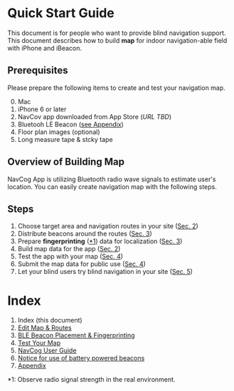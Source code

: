<!--
The MIT License (MIT)

Copyright (c) 2014, 2015 IBM Corporation
Permission is hereby granted, free of charge, to any person obtaining a copy
of this software and associated documentation files (the "Software"), to deal
in the Software without restriction, including without limitation the rights
to use, copy, modify, merge, publish, distribute, sublicense, and/or sell
copies of the Software, and to permit persons to whom the Software is
furnished to do so, subject to the following conditions:

The above copyright notice and this permission notice shall be included in all
copies or substantial portions of the Software.

THE SOFTWARE IS PROVIDED "AS IS", WITHOUT WARRANTY OF ANY KIND, EXPRESS OR
IMPLIED, INCLUDING BUT NOT LIMITED TO THE WARRANTIES OF MERCHANTABILITY,
FITNESS FOR A PARTICULAR PURPOSE AND NONINFRINGEMENT. IN NO EVENT SHALL THE
AUTHORS OR COPYRIGHT HOLDERS BE LIABLE FOR ANY CLAIM, DAMAGES OR OTHER
LIABILITY, WHETHER IN AN ACTION OF CONTRACT, TORT OR OTHERWISE, ARISING FROM,
OUT OF OR IN CONNECTION WITH THE SOFTWARE OR THE USE OR OTHER DEALINGS IN THE
SOFTWARE.
-->

# Quick Start Guide  
This document is for people who want to provide blind navigation support.
This document describes how to build **map** for indoor navigation-able field with iPhone and iBeacon.


## Prerequisites
Please prepare the following items to create and test your navigation map.

0. Mac
0. iPhone 6 or later
0. NavCov app downloaded from App Store (_URL TBD_)
0. Bluetooh LE Beacon ([see Appendix](appendix.md))
0. Floor plan images (optional)
0. Long measure tape & stcky tape


## Overview of Building Map
NavCog App is utilizing Bluetooth radio wave signals to estimate user's location.
You can easily create navigation map with the following steps.


## Steps
1.	Choose target area and navigation routes in your site ([Sec. 2](map.md#add_area))
2.	Distribute beacons around the routes ([Sec. 3](beacon.md#beacon_placement))
3.	Prepare **fingerprinting** ([*1](#footnote1)) data for localization ([Sec. 3](beacon.md#fingerprinting))
4.	Build map data for the app ([Sec. 2](map.md#export_map))
5.	Test the app with your map ([Sec. 4](test.md))
6.	Submit the map data for public use ([Sec. 4](test.md#submit_map))
7.	Let your blind users try blind navigation in your site ([Sec. 5](navcog.md))

# Index

1. Index (this document)
2. [Edit Map & Routes](map.md)
3. [BLE Beacon Placement & Fingerprinting](beacon.md)
4. [Test Your Map](test.md)
5. [NavCog User Guide](navcog.md)
6. [Notice for use of battery powered beacons](battery.md)
7. [Appendix](appendix.md)

<a name="footnote1">*1</a>: Observe radio signal strength in the real environment.
